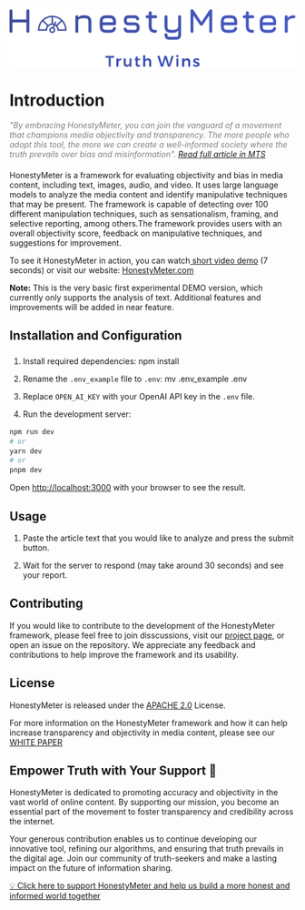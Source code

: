 <img src="./public/logo.png" alt="HonestyMeter - Truth Wins">

# Introduction

<i style="color: gray">
"By embracing HonestyMeter, you can join the vanguard of a movement that champions media objectivity and transparency. The more people who adopt this tool, the more we can create a well-informed society where the truth prevails over bias and misinformation". 
<a href="https://martechseries.com/predictive-ai/ai-platforms-machine-learning/honestymeter-ai-powered-pioneer-for-unbiased-media-integrity-and-transparency" target="_blank">
 Read full article in MTS
</a>
</i>

####

HonestyMeter is a framework for evaluating objectivity and bias in media content, including text, images, audio, and video. It uses large language models to analyze the media content and identify manipulative techniques that may be present. The framework is capable of detecting over 100 different manipulation techniques, such as sensationalism, framing, and selective reporting, among others.The framework provides users with an overall objectivity score, feedback on manipulative techniques, and suggestions for improvement.

To see it HonestyMeter in action, you can watch<a href= "https://player.vimeo.com/video/820300228" target="popup"> short video demo</a> (7 seconds) or visit our website: [HonestyMeter.com](https://honestymeter.com)

**Note:** This is the very basic first experimental DEMO version, which currently only supports the analysis of text. Additional features and improvements will be added in near feature.

## Installation and Configuration

#####

1. Install required dependencies: npm install
2. Rename the `.env_example` file to `.env`: mv .env_example .env

3. Replace `OPEN_AI_KEY` with your OpenAI API key in the `.env` file.

4. Run the development server:

```bash
npm run dev
# or
yarn dev
# or
pnpm dev
```

Open [http://localhost:3000](http://localhost:3000) with your browser to see the result.

## Usage

1. Paste the article text that you would like to analyze and press the submit button.

2. Wait for the server to respond (may take around 30 seconds) and see your report.

## Contributing

If you would like to contribute to the development of the HonestyMeter framework,
please feel free to join disscussions, visit our [project page](https://github.com/users/BetterForAll/projects/1),
or open an issue on the repository.
We appreciate any feedback and contributions to help improve the framework and its usability.

## License

HonestyMeter is released under the [APACHE 2.0](./LICENSE) License.

For more information on the HonestyMeter framework and how it can help increase transparency and objectivity in media content, please see our [WHITE PAPER](./WHITE_PAPER.md)

## Empower Truth with Your Support 🌟

HonestyMeter is dedicated to promoting accuracy and objectivity in the vast world of online content. By supporting our mission, you become an essential part of the movement to foster transparency and credibility across the internet.

Your generous contribution enables us to continue developing our innovative tool, refining our algorithms, and ensuring that truth prevails in the digital age. Join our community of truth-seekers and make a lasting impact on the future of information sharing.

[💡 Click here to support HonestyMeter and help us build a more honest and informed world together](https://www.paypal.com/donate/?hosted_button_id=2K88Y2UF99YRU)
